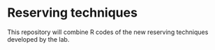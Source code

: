 # Reserving techniques
This repository will combine R codes of the new reserving techniques developed by the lab.

